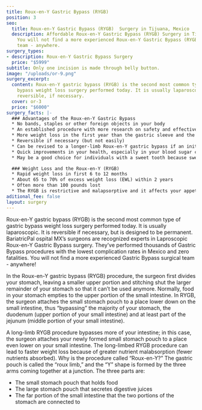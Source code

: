 ```yaml
---
title: Roux-en-Y Gastric Bypass (RYGB)
position: 3
seo:
  title: Roux-en-Y Gastric Bypass (RYGB)  Surgery in Tijuana, Mexico
  description: Affordable Roux-en-Y Gastric Bypass (RYGB) Surgery in Tijuana, Mexico.
    You will not find a more experienced Roux-en-Y Gastric Bypass (RYGB)  surgical
    team - anywhere.
surgery_types:
- description: Roux-en-Y Gastric Bypass Surgery
  price: "$5999"
subtitle: Only one incision is made through belly button.
image: "/uploads/or-9.png"
surgery_excerpt:
  content: Roux-en-Y gastric bypass (RYGB) is the second most common type of gastric
    bypass weight loss surgery performed today. It is usually laparoscopic and is
    reversible, if necessary.
  cover: or-3
  price: "$6000"
surgery_facts: |-
  ### Advantages of the Roux-en-Y Gastric Bypass
  * No bands, staples or other foreign objects in your body
  * An established procedure with more research on safety and effectiveness than other procedures
  * More weight loss in the first year than the gastric sleeve and the adjustable gastric band (lap-band)
  * Reversible if necessary (but not easily)
  * Can be revised to a longer-limb Roux-en-Y gastric bypass if an initial short-limb procedure does not lead to expected weight loss.
  * Quick improvements in your health, especially in your blood sugar control with better insulin resistance, lower blood sugar levels and possible resolution of diabetes.
  * May be a good choice for individuals with a sweet tooth because sweet foods are not typically tolerated.

  ### Weight Loss and the Roux-en-Y (RYGB)
  * Rapid weight loss in first 6 to 12 months
  * About 65 to 70% of excess weight loss (EWL) within 2 years
  * Often more than 100 pounds lost
  * The RYGB is restrictive and malapsorptive and it affects your appetite hormones
aditional_fee: false
layout: surgery
---
```


Roux-en-Y gastric bypass (RYGB) is the second most common type of gastric bypass weight loss surgery performed today. It is usually laparoscopic. It is reversible if necessary, but is designed to be permanent. BariatricPal ospital MX’s surgeons are recognized experts in Laproscopic Roux-en-Y Gastric Bypass surgery. They’ve performed thousands of Gastric Bypass procedures with the lowest complication rates in Mexico and zero fatalities. You will not find a more experienced Gastric Bypass surgical team - anywhere!

In the Roux-en-Y gastric bypass (RYGB) procedure, the surgeon first divides your stomach, leaving a smaller upper portion and stitching shut the larger remainder of your stomach so that it can’t be used anymore. Normally, food in your stomach empties to the upper portion of the small intestine. In RYGB, the surgeon attaches the small stomach pouch to a place lower down on the small intestine, thus “bypassing” the majority of your stomach, the duodenum (upper portion of your small intestine) and at least part of the jejunum (middle portion of your small intestine).

A long-limb RYGB procedure bypasses more of your intestine; in this case, the surgeon attaches your newly formed small stomach pouch to a place even lower on your small intestine. The long-limbed RYGB procedure can lead to faster weight loss because of greater nutrient malabsorption (fewer nutrients absorbed). Why is the procedure called “Roux-en-Y?” The gastric pouch is called the “roux limb,” and the “Y” shape is formed by the three arms coming together at a junction. The three parts are:

* The small stomach pouch that holds food
* The large stomach pouch that secretes digestive juices
* The far portion of the small intestine that the two portions of the stomach are connected to
